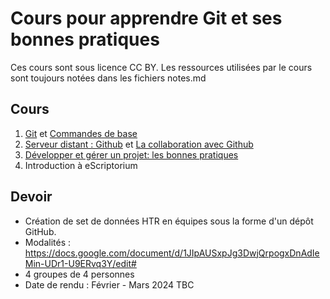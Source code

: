# Cours pour apprendre Git et ses bonnes pratiques

Ces cours sont sous licence CC BY. Les ressources utilisées par le cours sont toujours notées dans les fichiers notes.md

## Cours

1. [Git](./cours-1) et [Commandes de base](./cours-2)
2. [Serveur distant : Github](./cours-3) et [La collaboration avec Github](./cours-4)
3. [Développer et gérer un projet: les bonnes pratiques](./cours-5)
4. Introduction à eScriptorium


## Devoir

- Création de set de données HTR en équipes sous la forme d'un dépôt GitHub.
- Modalités : https://docs.google.com/document/d/1JIpAUSxpJg3DwjQrpogxDnAdIeMin-UDr1-U9ERvq3Y/edit#
- 4 groupes de 4 personnes
- Date de rendu : Février - Mars 2024 TBC

